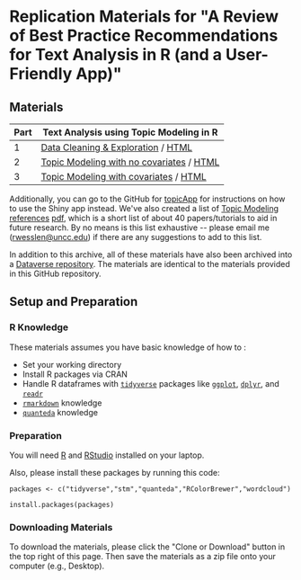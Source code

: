 # Replication Materials for "A Review of Best Practice Recommendations for Text Analysis in R (and a User-Friendly App)"

## Materials

| Part | Text Analysis using Topic Modeling in R   |
| ------------------- | ------------------------------------------------------- |
| 1      | [Data Cleaning & Exploration](./01-datacleaning-exploration.Rmd) / [HTML](https://rawgit.com/wesslen/text-analysis-org-science/master/01-datacleaning-exploration.html) |
| 2      | [Topic Modeling with no covariates](./02-topicmodel-nocovariates.Rmd) / [HTML](https://rawgit.com/wesslen/text-analysis-org-science/master/02-topicmodel-nocovariates.html) |
| 3      | [Topic Modeling with covariates](./03-stm-covariates.Rmd) / [HTML](https://rawgit.com/wesslen/text-analysis-org-science/master/03-stm-covariates.html) |

Additionally, you can go to the GitHub for [topicApp](https://github.com/wesslen/topicApp/) for instructions on how to use the Shiny app instead. We've also created a list of [Topic Modeling references](https://rawgit.com/wesslen/text-analysis-org-science/master/TopicModelReadingList.html) [pdf](https://github.com/wesslen/text-analysis-org-science/raw/master/TopicModelReadingList.pdf), which is a short list of about 40 papers/tutorials to aid in future research. By no means is this list exhaustive -- please email me (rwesslen@uncc.edu) if there are any suggestions to add to this list.

In addition to this archive, all of these materials have also been archived into a [Dataverse repository](https://dataverse.unc.edu/dataset.xhtml?persistentId=doi:10.15139/S3/R4W7ZS). The materials are identical to the materials provided in this GitHub repository.

## Setup and Preparation

### R Knowledge

These materials assumes you have basic knowledge of how to :

* Set your working directory
* Install R packages via CRAN
* Handle R dataframes with [`tidyverse`](http://tidyverse.org/) packages like [`ggplot`](http://ggplot2.tidyverse.org/), [`dplyr`](http://dplyr.tidyverse.org/), and [`readr`](http://readr.tidyverse.org/)
* [`rmarkdown`](http://rmarkdown.rstudio.com/articles_intro.html) knowledge
* [`quanteda`](http://quanteda.io/index.html) knowledge


### Preparation

You will need [R](https://cran.r-project.org/) and [RStudio](https://www.rstudio.com/) installed on your laptop. 

Also, please install these packages by running this code:

```{r}
packages <- c("tidyverse","stm","quanteda","RColorBrewer","wordcloud")

install.packages(packages)
```

### Downloading Materials

To download the materials, please click the "Clone or Download" button in the top right of this page. Then save the materials as a zip file onto your computer (e.g., Desktop). 

